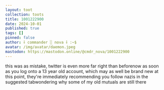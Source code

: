 ```yaml
---
layout: toot
collection: toots
title: 1001222900
date: 2024-10-01
published: true
tags: []
pinned: false
author: ⸸ commander ░ nova ⸸ :~$
avatar: /img/avatar/daemon.jpeg
mastodon: https://mastodon.online/@cmdr_nova/1001222900
---
```


this was as mistake, twitter is even more far right than beforenow as soon as you log onto a 13 year old account, which may as well be brand new at this point, they're immediately recommending you follow nazis in the suggested tabwondering why some of my old mutuals are still there

